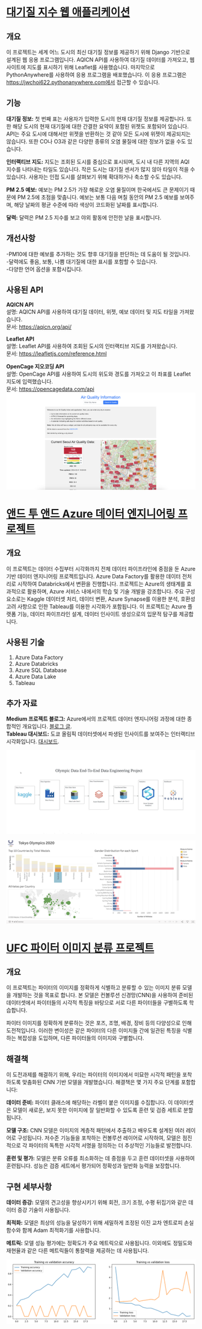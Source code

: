 # [대기질 지수 웹 애플리케이션](https://github.com/jwchoi622/aqproj)
## **개요**
이 프로젝트는 세계 어느 도시의 최신 대기질 정보를 제공하기 위해 Django 기반으로 설계된 웹 응용 프로그램입니다. AQICN API를 사용하여 대기질 데이터를 가져오고, 웹사이트에 지도를 표시하기 위해 Leaflet를 사용했습니다. 마지막으로 PythonAnywhere를 사용하여 응용 프로그램을 배포했습니다. 이 응용 프로그램은 https://jwchoi622.pythonanywhere.com에서 접근할 수 있습니다.

## **기능**
**대기질 정보:** 첫 번째 표는 사용자가 입력한 도시의 현재 대기질 정보를 제공합니다. 또한 해당 도시의 현재 대기질에 대한 간결한 요약이 포함된 위젯도 포함되어 있습니다. API는 주요 도시에 대해서만 위젯을 반환하는 것 같아 모든 도시에 위젯이 제공되지는 않습니다. 또한 CO나 O3과 같은 다양한 종류의 오염 물질에 대한 정보가 없을 수도 있습니다.

**인터랙티브 지도:** 지도는 조회된 도시를 중심으로 표시되며, 도시 내 다른 지역의 AQI 지수를 나타내는 타일도 있습니다. 작은 도시는 대기질 센서가 많지 않아 타일이 적을 수 있습니다. 사용자는 인접 도시를 살펴보기 위해 확대하거나 축소할 수도 있습니다.

**PM 2.5 예보:** 
예보는 PM 2.5가 가장 해로운 오염 물질이며 한국에서도 큰 문제이기 때문에 PM 2.5에 초점을 맞춥니다. 예보는 보통 다음 며칠 동안의 PM 2.5 예보를 보여주며, 해당 날짜의 평균 수준에 따라 색상이 코드화된 날짜를 표시합니다.

**달력:** 달력은 PM 2.5 지수를 보고 야외 활동에 안전한 날을 표시합니다.

## **개선사항**
-PM10에 대한 예보를 추가하는 것도 향후 대기질을 판단하는 데 도움이 될 것입니다.   
-달력에도 좋음, 보통, 나쁨 대기질에 대한 표시를 포함할 수 있습니다.  
-다양한 언어 옵션을 포함시킵니다.  

## **사용된 API**
**AQICN API**  
설명: AQICN API를 사용하여 대기질 데이터, 위젯, 예보 데이터 및 지도 타일을 가져왔습니다.  
문서: https://aqicn.org/api/  

**Leaflet API**  
설명: Leaflet API를 사용하여 조회된 도시의 인터랙티브 지도를 가져왔습니다.  
문서: https://leafletjs.com/reference.html  

**OpenCage 지오코딩 API**  
설명: OpenCage API를 사용하여 도시의 위도와 경도를 가져오고 이 좌표를 Leaflet 지도에 입력했습니다.  
문서: https://opencagedata.com/api  
![](/images/pic2.png)

# [앤드 투 앤드 Azure 데이터 엔지니어링 프로젝트](https://github.com/jwchoi622/TokyoOlympics)

## **개요**
이 프로젝트는 데이터 수집부터 시각화까지 전체 데이터 파이프라인에 중점을 둔 Azure 기반 데이터 엔지니어링 프로젝트입니다. Azure Data Factory를 활용한 데이터 전처리로 시작하여 Databricks에서 변환을 진행합니다. 프로젝트는 Azure의 생태계를 효과적으로 활용하며, Azure 서비스 내에서의 학습 및 기술 개발을 강조합니다. 주요 구성 요소로는 Kaggle 데이터셋 처리, 데이터 변환, Azure Synapse를 이용한 분석, 호환성 고려 사항으로 인한 Tableau를 이용한 시각화가 포함됩니다. 이 프로젝트는 Azure 플랫폼 기능, 데이터 파이프라인 설계, 데이터 인사이트 생성으로의 입문적 탐구를 제공합니다.


## **사용된 기술**
1) Azure Data Factory  
2) Azure Databricks  
3) Azure SQL Database  
4) Azure Data Lake  
5) Tableau  

##  **추가 자료**
**Medium 프로젝트 블로그:** Azure에서의 프로젝트 데이터 엔지니어링 과정에 대한 종합적인 개요입니다. [블로그 글](https://medium.com/@jwchoi622/end-to-end-azure-data-engineering-project-73ade8163e91).   
**Tableau 대시보드:** 도쿄 올림픽 데이터셋에서 파생된 인사이트를 보여주는 인터랙티브 시각화입니다. [대시보드](https://public.tableau.com/app/profile/james.choi1221/viz/TokyoOlympics_17022794668810/TokyoOlympicsDashboard?publish=yes). 

![](/images/pipeline.png)

![](/images/dashboard.png)


# [UFC 파이터 이미지 분류 프로젝트](https://github.com/jwchoi622/fighterClassification)

## **개요**
이 프로젝트는 파이터의 이미지를 정확하게 식별하고 분류할 수 있는 이미지 분류 모델을 개발하는 것을 목표로 합니다. 본 모델은 컨볼루션 신경망(CNN)을 사용하여 준비된 데이터셋에서 파이터들의 시각적 특징을 바탕으로 서로 다른 파이터들을 구별하도록 학습합니다.

파이터 이미지를 정확하게 분류하는 것은 포즈, 조명, 배경, 장비 등의 다양성으로 인해 도전적입니다. 이러한 변이성은 같은 파이터의 다른 이미지들 간에 일관된 특징을 식별하는 복잡성을 도입하며, 다른 파이터들의 이미지와 구별합니다.

## **해결책**
이 도전과제를 해결하기 위해, 우리는 파이터의 이미지에서 미묘한 시각적 패턴을 포착하도록 맞춤화된 CNN 기반 모델을 개발했습니다. 해결책은 몇 가지 주요 단계를 포함합니다:

**데이터 준비:** 파이터 클래스에 해당하는 라벨이 붙은 이미지를 수집합니다. 이 데이터셋은 모델이 새로운, 보지 못한 이미지에 잘 일반화할 수 있도록 훈련 및 검증 세트로 분할됩니다.

**모델 구조:** CNN 모델은 이미지의 계층적 패턴에서 추출하고 배우도록 설계된 여러 레이어로 구성됩니다. 저수준 기능들을 포착하는 컨볼루션 레이어로 시작하여, 모델은 점진적으로 각 파이터의 독특한 시각적 서명을 정의하는 더 추상적인 기능들로 발전합니다.

**훈련 및 평가:** 모델은 분류 오류를 최소화하는 데 중점을 두고 훈련 데이터셋을 사용하여 훈련됩니다. 성능은 검증 세트에서 평가되어 정확성과 일반화 능력을 보장합니다.

## **구현 세부사항**
**데이터 증강:** 모델의 견고성을 향상시키기 위해 회전, 크기 조정, 수평 뒤집기와 같은 데이터 증강 기술이 사용됩니다.

**최적화:** 모델은 최상의 성능을 달성하기 위해 세밀하게 조정된 이진 교차 엔트로피 손실 함수와 함께 Adam 최적화기를 사용합니다.

**메트릭:** 모델 성능 평가에는 정확도가 주요 메트릭으로 사용됩니다. 이외에도 정밀도와 재현율과 같은 다른 메트릭들이 통찰력을 제공하는 데 사용됩니다.

![](/images/fightergraph.png)

